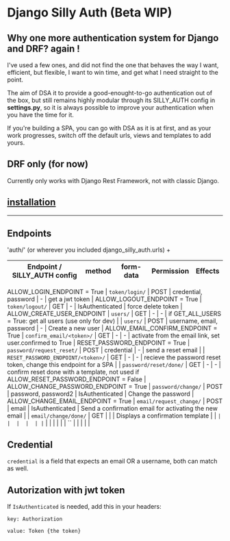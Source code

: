 # Django Silly Auth (Beta WIP)

## Why one more authentication system for Django and DRF? again !

I've used a few ones, and did not find the one that behaves the way I want,
efficient, but flexible, I want to win time, and get what I need straight to the point.

The aim of DSA it to provide a good-enought-to-go authentication out of the box, but still remains highly
modular through its SILLY_AUTH config in **settings.py**, so it is always possible to improve your
authentication when you have the time for it.

If you're building a SPA, you can go with DSA as it is at first, and as your work progresses,
switch off the default urls, views and templates to add yours.


## DRF only (for now)

Currently only works with Django Rest Framework, not with classic Django.

## [installation](https://github.com/byoso/django_silly_auth/wiki/Installation)

<hr>

## Endpoints
'auth/' (or wherever you included django_silly_auth.urls) +

|Endpoint / SILLY_AUTH config | method | form-data | Permission | Effects |
|---|---|---|---|---|
ALLOW_LOGIN_ENDPOINT = True
| `token/login/` | POST | credential, password | - | get a jwt token |
ALLOW_LOGOUT_ENDPOINT = True
| `token/logout/` | GET | - | IsAuthenticated | force delete token |
ALLOW_CREATE_USER_ENDPOINT
| `users/` | GET | - | - | if GET_ALL_USERS = True: get all users (use only for dev) |
| `users/` | POST | username, email, password | - | Create a new user |
ALLOW_EMAIL_CONFIRM_ENDPOINT = True
| `confirm_email/<token>/` | GET | - | - | activate from the email link, set user.confirmed to True |
RESET_PASSWORD_ENDPOINT = True
| `password/request_reset/` | POST | credential | - | send a reset email |
| `RESET_PASSWORD_ENDPOINT/<token>/` | GET | - | - | recieve the password reset token, change this endpoint for a SPA |
| `password/reset/done/` | GET | - | - | confirm reset done with a template, not used if ALLOW_RESET_PASSWORD_ENDPOINT = False |
ALLOW_CHANGE_PASSWORD_ENDPOINT = True
| `password/change/` | POST | password, password2 | IsAuthenticated | Change the password |
ALLOW_CHANGE_EMAIL_ENDPOINT = True
| `email/request_change/` | POST | email | IsAuthenticated | Send a confirmation email for activating the new email |
| `email/change/done/` | GET |  |  | Displays a confirmation template |
| `` |  |  |  |  |
| `` |  |  |  |  |
| `` |  |  |  |  |

## Credential
`credential` is a field that expects an email OR a username, both can match as well.

## Autorization with jwt token
If `IsAuthenticated` is needed, add this in your headers:
```
key: Authorization

value: Token {the token}
```